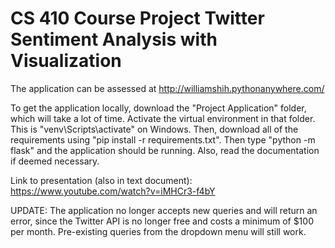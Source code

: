 # CS 410 Course Project Twitter Sentiment Analysis with Visualization 

The application can be assessed at http://williamshih.pythonanywhere.com/

To get the application locally, download the "Project Application" folder, which will take a lot of time. Activate the virtual environment in that folder. This is "venv\Scripts\activate" on Windows. Then, download all of the requirements using "pip install -r requirements.txt". Then type "python -m flask" and the application should be running.
Also, read the documentation if deemed necessary.

Link to presentation (also in text document): https://www.youtube.com/watch?v=iMHCr3-f4bY

UPDATE: The application no longer accepts new queries and will return an error, since the Twitter API is no longer free and costs a minimum of $100 per month. Pre-existing queries from the dropdown menu will still work.
